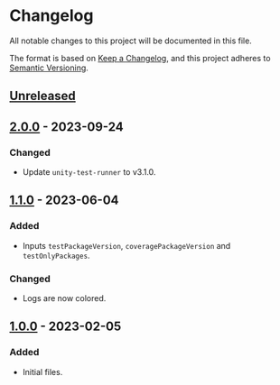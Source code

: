 # Changelog

All notable changes to this project will be documented in this file.

The format is based on [Keep a Changelog](https://keepachangelog.com/en/1.0.0/),
and this project adheres to [Semantic Versioning](https://semver.org/spec/v2.0.0.html).

## [Unreleased]

## [2.0.0] - 2023-09-24

### Changed

- Update `unity-test-runner` to v3.1.0.

## [1.1.0] - 2023-06-04

### Added

- Inputs `testPackageVersion`, `coveragePackageVersion` and `testOnlyPackages`.

### Changed

- Logs are now colored.

## [1.0.0] - 2023-02-05

### Added

- Initial files.

[Unreleased]: https://github.com/willykc/unity-package-tester/compare/v2.0.0...HEAD
[2.0.0]: https://github.com/willykc/unity-package-tester/compare/v1.1.0...v2.0.0
[1.1.0]: https://github.com/willykc/unity-package-tester/compare/v1.0.0...v1.1.0
[1.0.0]: https://github.com/willykc/unity-package-tester/releases/tag/v1.0.0